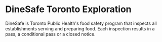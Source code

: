 # DineSafe Toronto Exploration  
DineSafe is Toronto Public Health's food safety program that inspects all establishments serving and preparing food. Each inspection results in a pass, a conditional pass or a closed notice.
